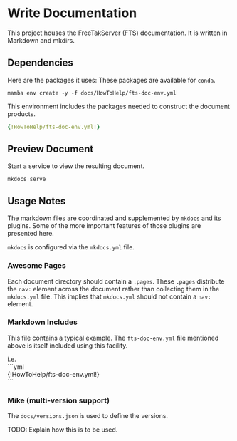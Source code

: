 # Write Documentation

This project houses the FreeTakServer (FTS) documentation.
It is written in Markdown and mkdirs.

## Dependencies

Here are the packages it uses:
These packages are available for `conda`.

```shell
mamba env create -y -f docs/HowToHelp/fts-doc-env.yml
```
This environment includes the packages needed to construct the document products.
```yaml
{!HowToHelp/fts-doc-env.yml!}
```

## Preview Document

Start a service to view the resulting document.
```shell
mkdocs serve
```

## Usage Notes

The markdown files are coordinated and supplemented by `mkdocs` and its plugins.
Some of the more important features of those plugins are presented here.

`mkdocs` is configured via the `mkdocs.yml` file.

### Awesome Pages

Each document directory should contain a `.pages`.
These `.pages` distribute the `nav:` element across the document rather than collecting them in the `mkdocs.yml` file.
This implies that `mkdocs.yml` should not contain a `nav:` element.

### Markdown Includes

This file contains a typical example.
The `fts-doc-env.yml` file mentioned above is itself included using this facility.

i.e.  
\```yml  
{\!HowToHelp/fts-doc-env.yml\!}  
\```

### Mike (multi-version support)

The `docs/versions.json` is used to define the versions.

TODO: Explain how this is to be used.
